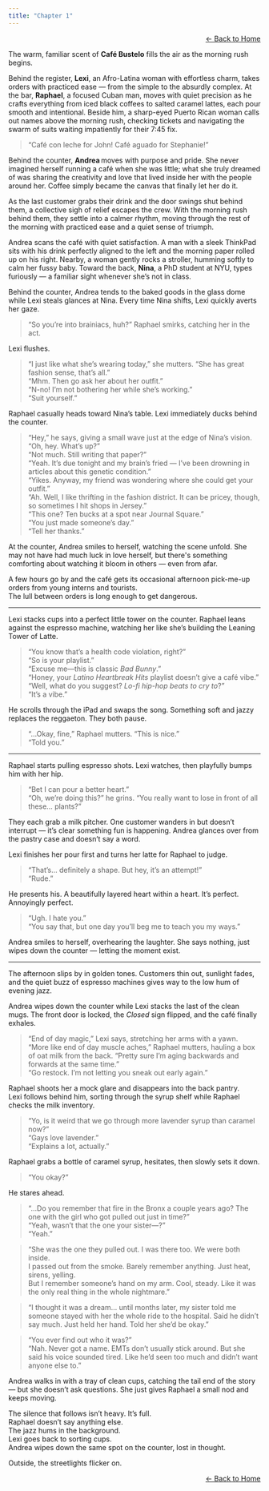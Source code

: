 ```yaml
---
title: "Chapter 1"
---
```


<p style="text-align: right;">
  <a href="{{ '/' | relative_url }}">← Back to Home</a>
</p>

The warm, familiar scent of **Café Bustelo** fills the air as the morning rush begins.

Behind the register, **Lexi**, an Afro-Latina woman with effortless charm, takes orders with practiced ease — from the simple to the absurdly complex. At the bar, **Raphael**, a focused Cuban man, moves with quiet precision as he crafts everything from iced black coffees to salted caramel lattes, each pour smooth and intentional. Beside him, a sharp-eyed Puerto Rican woman calls out names above the morning rush, checking tickets and navigating the swarm of suits waiting impatiently for their 7:45 fix.

> “Café con leche for John! Café aguado for Stephanie!”

Behind the counter, **Andrea** moves with purpose and pride. She never imagined herself running a café when she was little; what she truly dreamed of was sharing the creativity and love that lived inside her with the people around her. Coffee simply became the canvas that finally let her do it.

As the last customer grabs their drink and the door swings shut behind them, a collective sigh of relief escapes the crew. With the morning rush behind them, they settle into a calmer rhythm, moving through the rest of the morning with practiced ease and a quiet sense of triumph.

Andrea scans the café with quiet satisfaction. A man with a sleek ThinkPad sits with his drink perfectly aligned to the left and the morning paper rolled up on his right. Nearby, a woman gently rocks a stroller, humming softly to calm her fussy baby. Toward the back, **Nina**, a PhD student at NYU, types furiously — a familiar sight whenever she’s not in class.

Behind the counter, Andrea tends to the baked goods in the glass dome while Lexi steals glances at Nina. Every time Nina shifts, Lexi quickly averts her gaze.

> “So you’re into brainiacs, huh?” Raphael smirks, catching her in the act.

Lexi flushes.  
> “I just like what she’s wearing today,” she mutters. “She has great fashion sense, that’s all.”  
> “Mhm. Then go ask her about her outfit.”  
> “N-no! I’m not bothering her while she’s working.”  
> “Suit yourself.”

Raphael casually heads toward Nina’s table. Lexi immediately ducks behind the counter.

> “Hey,” he says, giving a small wave just at the edge of Nina’s vision.  
> “Oh, hey. What’s up?”  
> “Not much. Still writing that paper?”  
> “Yeah. It’s due tonight and my brain’s fried — I’ve been drowning in articles about this genetic condition.”  
> “Yikes. Anyway, my friend was wondering where she could get your outfit.”  
> “Ah. Well, I like thrifting in the fashion district. It can be pricey, though, so sometimes I hit shops in Jersey.”  
> “This one? Ten bucks at a spot near Journal Square.”  
> “You just made someone’s day.”  
> “Tell her thanks.”

At the counter, Andrea smiles to herself, watching the scene unfold. She may not have had much luck in love herself, but there's something comforting about watching it bloom in others — even from afar.

A few hours go by and the café gets its occasional afternoon pick-me-up orders from young interns and tourists.  
The lull between orders is long enough to get dangerous.

---

Lexi stacks cups into a perfect little tower on the counter. Raphael leans against the espresso machine, watching her like she’s building the Leaning Tower of Latte.

> “You know that’s a health code violation, right?”  
> “So is your playlist.”  
> “Excuse me—this is classic *Bad Bunny*.”  
> “Honey, your *Latino Heartbreak Hits* playlist doesn’t give a café vibe.”  
> “Well, what do you suggest? *Lo-fi hip-hop beats to cry to*?”  
> “It’s a vibe.”

He scrolls through the iPad and swaps the song. Something soft and jazzy replaces the reggaeton. They both pause.

> “…Okay, fine,” Raphael mutters. “This is nice.”  
> “Told you.”

---

Raphael starts pulling espresso shots. Lexi watches, then playfully bumps him with her hip.

> “Bet I can pour a better heart.”  
> “Oh, we’re doing this?” he grins. “You really want to lose in front of all these… plants?”

They each grab a milk pitcher. One customer wanders in but doesn’t interrupt — it’s clear something fun is happening. Andrea glances over from the pastry case and doesn’t say a word.

Lexi finishes her pour first and turns her latte for Raphael to judge.  
> “That’s… definitely a shape. But hey, it’s an attempt!”  
> “Rude.”

He presents his. A beautifully layered heart within a heart. It’s perfect. Annoyingly perfect.

> “Ugh. I hate you.”  
> “You say that, but one day you’ll beg me to teach you my ways.”

Andrea smiles to herself, overhearing the laughter. She says nothing, just wipes down the counter — letting the moment exist.

---

The afternoon slips by in golden tones. Customers thin out, sunlight fades, and the quiet buzz of espresso machines gives way to the low hum of evening jazz.

Andrea wipes down the counter while Lexi stacks the last of the clean mugs. The front door is locked, the *Closed* sign flipped, and the café finally exhales.

> “End of day magic,” Lexi says, stretching her arms with a yawn.  
> “More like end of day muscle aches,” Raphael mutters, hauling a box of oat milk from the back. “Pretty sure I’m aging backwards and forwards at the same time.”  
> “Go restock. I’m not letting you sneak out early again.”

Raphael shoots her a mock glare and disappears into the back pantry.  
Lexi follows behind him, sorting through the syrup shelf while Raphael checks the milk inventory.

> “Yo, is it weird that we go through more lavender syrup than caramel now?”  
> “Gays love lavender.”  
> “Explains a lot, actually.”

Raphael grabs a bottle of caramel syrup, hesitates, then slowly sets it down.

> “You okay?”

He stares ahead.

> “…Do you remember that fire in the Bronx a couple years ago? The one with the girl who got pulled out just in time?”  
> “Yeah, wasn’t that the one your sister—?”  
> “Yeah.”

> “She was the one they pulled out. I was there too. We were both inside.  
> I passed out from the smoke. Barely remember anything. Just heat, sirens, yelling.  
> But I remember someone’s hand on my arm. Cool, steady. Like it was the only real thing in the whole nightmare.”

> “I thought it was a dream… until months later, my sister told me someone stayed with her the whole ride to the hospital. Said he didn’t say much. Just held her hand. Told her she’d be okay.”

> “You ever find out who it was?”  
> “Nah. Never got a name. EMTs don’t usually stick around. But she said his voice sounded tired. Like he’d seen too much and didn’t want anyone else to.”

Andrea walks in with a tray of clean cups, catching the tail end of the story — but she doesn’t ask questions. She just gives Raphael a small nod and keeps moving.

The silence that follows isn’t heavy. It’s full.  
Raphael doesn’t say anything else.  
The jazz hums in the background.  
Lexi goes back to sorting cups.  
Andrea wipes down the same spot on the counter, lost in thought.

Outside, the streetlights flicker on.

<p style="text-align: right;">
  <a href="{{ '/' | relative_url }}">← Back to Home</a>
</p>

